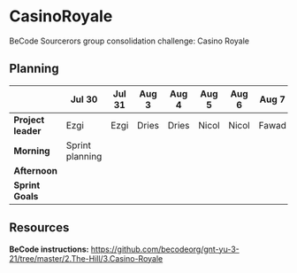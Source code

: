 # CasinoRoyale
BeCode Sourcerors group consolidation challenge: Casino Royale

## Planning
 
| | Jul 30 | Jul 31 | Aug 3 | Aug 4 | Aug 5 | Aug 6 | Aug 7 | Aug 10 
|----------- | ------------- | ------------- | -------------| -------------| -------------| -------------| -------------|-------------|
**Project leader**| Ezgi | Ezgi | Dries | Dries | Nicol | Nicol | Fawad | Fawad
**Morning** | Sprint planning
**Afternoon**|
**Sprint Goals**|


## Resources
**BeCode instructions:** 
https://github.com/becodeorg/gnt-yu-3-21/tree/master/2.The-Hill/3.Casino-Royale
